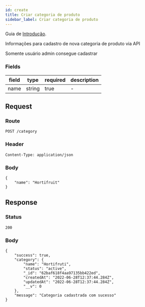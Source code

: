 ```yaml
---
id: create
title: Criar categoria de produto
sidebar_label: Criar categoria de produto
---
```


Guia de [Introdução](introduction.md).

Informações para cadastro de nova categoria de produto via API

Somente usuário admin consegue cadastrar


### Fields

| field | type | required | description |
|---|---|---|---|
| name | string | true | - |



## Request

### Route

    POST /category

### Header

    Content-Type: application/json

### Body

    {
        "name": "Hortifruit"
    }

## Response

### Status

    200

### Body

    {
        "success": true,
        "category": {
            "name": "Hortifruti",
            "status": "active",
            "_id": "62baf618f4aa97135bb422ed",
            "createdAt": "2022-06-28T12:37:44.284Z",
            "updatedAt": "2022-06-28T12:37:44.284Z",
            "__v": 0
        },
        "message": "Categoria cadastrada com sucesso"
    }